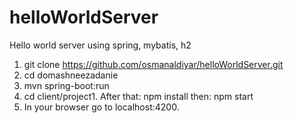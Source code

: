 # helloWorldServer
Hello world server using spring, mybatis, h2

1. git clone https://github.com/osmanaldiyar/helloWorldServer.git
2. cd domashneezadanie
3. mvn spring-boot:run
3. cd client/project1. After that: npm install then: npm start
9. In your browser go to localhost:4200.
